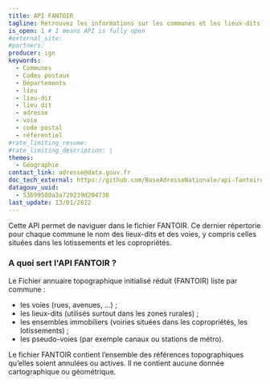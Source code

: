 ```yaml
---
title: API FANTOIR
tagline: Retrouvez les informations sur les communes et les lieux-dits
is_open: 1 # 1 means API is fully open
#external_site: 
#partners:
producer: ign
keywords:
  - Communes
  - Codes postaux
  - Départements
  - lieu
  - lieu-dit
  - lieu dit
  - adresse
  - voie
  - code postal
  - référentiel
#rate_limiting_resume: 
#rate_limiting_description: |
themes:
  - Géographie
contact_link: adresse@data.gouv.fr
doc_tech_external: https://github.com/BaseAdresseNationale/api-fantoir#api
datagouv_uuid:
  - 53699580a3a729239d204738
last_update: 13/01/2022
---
```


Cette API permet de naviguer dans le fichier FANTOIR. Ce dernier répertorie pour chaque commune le nom des lieux-dits et des voies, y compris celles situées dans les lotissements et les copropriétés.

### A quoi sert l'API FANTOIR ?

Le Fichier annuaire topographique initialisé réduit (FANTOIR) liste par commune :

- les voies (rues, avenues, …) ;
- les lieux-dits (utilisés surtout dans les zones rurales) ;
- les ensembles immobiliers (voiries situées dans les copropriétés, les lotissements) ;
- les pseudo-voies (par exemple canaux ou stations de métro).

Le fichier FANTOIR contient l’ensemble des références topographiques qu’elles soient annulées ou actives.
Il ne contient aucune donnée cartographique ou géométrique.